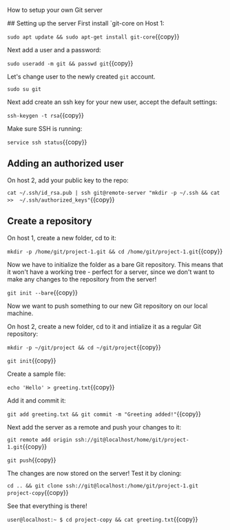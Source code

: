 

How to setup your own Git server

## Setting up the server
First install `git-core on Host 1:

`sudo apt update && sudo apt-get install git-core`{{copy}}

Next add a user and a password:

`sudo useradd -m git && passwd git`{{copy}}

Let's change user to the newly created `git` account.

`sudo su git`

Next add create an ssh key for your new user, accept the default settings:

`ssh-keygen -t rsa`{{copy}}

Make sure SSH is running: 

`service ssh status`{{copy}}

## Adding an authorized user
On host 2, add your public key to the repo:

`cat ~/.ssh/id_rsa.pub | ssh git@remote-server "mkdir -p ~/.ssh && cat >>  ~/.ssh/authorized_keys"`{{copy}}

## Create a repository

On host 1, create a new folder, cd to it:

`mkdir -p /home/git/project-1.git && cd /home/git/project-1.git`{{copy}}

Now we have to initialize the folder as a bare Git repository. This means that it won't have a working tree - perfect for a server, since we don't want to make any changes to the repository from the server!

`git init --bare`{{copy}}

Now we want to push something to our new Git repository on our local machine.

On host 2, create a new folder, cd to it and intialize it as a regular Git repository:

`mkdir -p ~/git/project && cd ~/git/project`{{copy}}

`git init`{{copy}}

Create a sample file: 

`echo 'Hello' > greeting.txt`{{copy}}

Add it and commit it:

`git add greeting.txt && git commit -m "Greeting added!"`{{copy}}

Next add the server as a remote and push your changes to it:

`git remote add origin ssh://git@localhost/home/git/project-1.git`{{copy}}

`git push`{{copy}}

The changes are now stored on the server! Test it by cloning:

`cd .. && git clone ssh://git@localhost:/home/git/project-1.git project-copy`{{copy}}

See that everything is there! 
 
`user@localhost:~ $ cd project-copy && cat greeting.txt`{{copy}}
